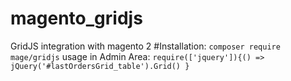 # magento_gridjs
GridJS integration with magento 2
#Installation:
``
composer require mage/gridjs
``
usage in Admin Area:
``
require(['jquery']){() =>
jQuery('#lastOrdersGrid_table').Grid()
}
``
